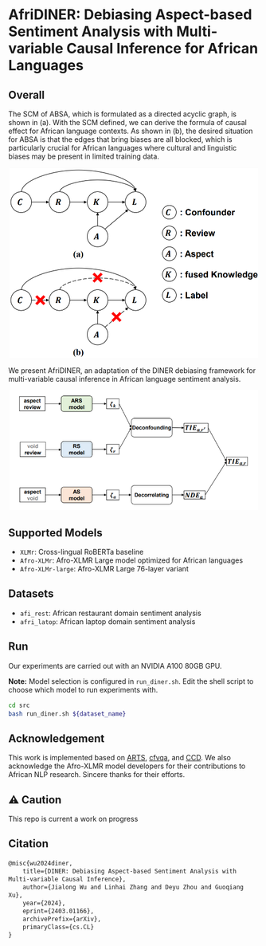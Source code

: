 # AfriDINER: Debiasing Aspect-based Sentiment Analysis with Multi-variable Causal Inference for African Languages

## Overall

The SCM of ABSA, which is formulated as a directed acyclic graph, is shown in (a). With the SCM defined, we can derive the formula of causal effect for African language contexts.
As shown in (b), the desired situation for ABSA is that the edges that bring biases are all blocked, which is particularly crucial for African languages where cultural and linguistic biases may be present in limited training data.

<p align="center"><img src='./assets/SCM.png'  width=500> </p>

We present AfriDINER, an adaptation of the DINER debiasing framework for multi-variable causal inference in African language sentiment analysis.

<p align="center"><img src='./assets/method.png'  width=500> </p>


## Supported Models
- `XLMr`: Cross-lingual RoBERTa baseline
- `Afro-XLMr`: Afro-XLMR Large model optimized for African languages  
- `Afro-XLMr-large`: Afro-XLMR Large 76-layer variant

## Datasets
- `afi_rest`: African restaurant domain sentiment analysis
- `afri_latop`: African laptop domain sentiment analysis

## Run
Our experiments are carried out with an NVIDIA A100 80GB GPU.

**Note:** Model selection is configured in `run_diner.sh`. Edit the shell script to choose which model to run experiments with.

```bash
cd src
bash run_diner.sh ${dataset_name}
```

## Acknowledgement
This work is implemented based on [ARTS](https://github.com/zhijing-jin/ARTS_TestSet), [cfvqa](https://github.com/yuleiniu/cfvqa), and [CCD](https://github.com/farewellthree/Causal-Context-Debiasing). We also acknowledge the Afro-XLMR model developers for their contributions to African NLP research. Sincere thanks for their efforts.

## ⚠️ Caution
This repo is current a work on progress

## Citation
```
@misc{wu2024diner,
    title={DINER: Debiasing Aspect-based Sentiment Analysis with Multi-variable Causal Inference},
    author={Jialong Wu and Linhai Zhang and Deyu Zhou and Guoqiang Xu},
    year={2024},
    eprint={2403.01166},
    archivePrefix={arXiv},
    primaryClass={cs.CL}
}
```
